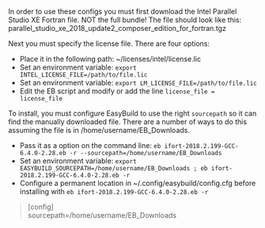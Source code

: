 In order to use these configs you must first download the Intel Parallel Studio XE Fortran file. NOT the full bundle! The file should look like this: parallel_studio_xe_2018_update2_composer_edition_for_fortran.tgz    

Next you must specify the license file. There are four options:  
* Place it in the following path: ~/licenses/intel/license.lic
* Set an environment variable: `export INTEL_LICENSE_FILE=/path/to/file.lic`
* Set an environment variable: `export LM_LICENSE_FILE=/path/to/file.lic`
* Edit the EB script and modify or add the line `license_file = license_file`

To install, you must configure EasyBuild to use the right `sourcepath` so it can find the manually downloaded file. There are a number of ways to do this assuming the file is in /home/username/EB_Downloads.  
* Pass it as a option on the command line: `eb ifort-2018.2.199-GCC-6.4.0-2.28.eb -r --sourcepath=/home/username/EB_Downloads`  
* Set an environment variable: `export EASYBUILD_SOURCEPATH=/home/username/EB_Downloads ; eb ifort-2018.2.199-GCC-6.4.0-2.28.eb -r`  
* Configure a permanent location in ~/.config/easybuild/config.cfg before installing with `eb ifort-2018.2.199-GCC-6.4.0-2.28.eb -r`
> [config]  
> sourcepath=/home/username/EB_Downloads
